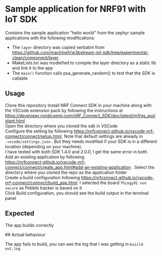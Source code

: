 # Sample application for NRF91 with IoT SDK

Contains the sample application "hello world" from the zephyr sample applications with the following modifications:  

- The `layer` directory was copied verbatim from <https://github.com/machinefi/w3bstream-iot-sdk/tree/experimental-clean/component/layer>.  
- MakeLists.txt was modiefied to compile the layer directory as a static lib and link it to the app  
- The `main()` function calls psa_generate_random() to test that the SDK is callable  

## Usage

Clone this repository
Install NRF Connect SDK in your machine along with the VSCode extension pack by following the instructions at <https://developer.nordicsemi.com/nRF_Connect_SDK/doc/latest/nrf/gs_assistant.html>   
Open the directory where you cloned the sdk in VSCode  
Configure the setting by following <https://nrfconnect.github.io/vscode-nrf-connect/connect/setup.html>. Note that default settings are already in `.vscode/settings.json` . But they needs modified if your SDK is in a different location (depending on your machine).  
I have tested with both SDK 1.4.0 and 2.0.0, I get the same error in both  
Add an existing application by following <https://nrfconnect.github.io/vscode-nrf-connect/connect/create_app.html#add-an-existing-application> . Select the directory where you cloned the repo as the application folder  
Create a build configuration following <https://nrfconnect.github.io/vscode-nrf-connect/connect/build_app.html>. I selected the board `Thingy91 non secure` as Pebble tracker is based on it  
Click Build configuration, you should see the build output in the terminal panel  

## Expected

The app builds correctly

## Actual behaviour

The app fails to build, you can see the log that I was getting in `buiild-out.log`  
